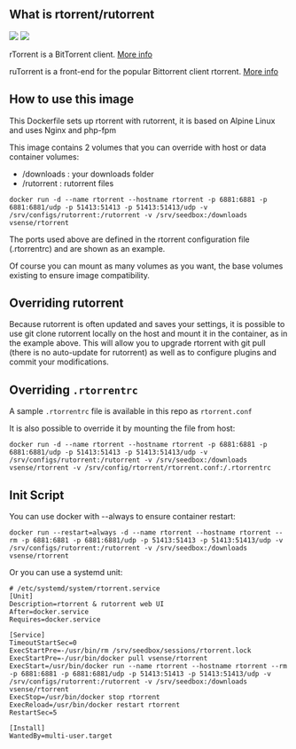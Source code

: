 ## What is rtorrent/rutorrent

[![](https://images.microbadger.com/badges/version/vsense/rtorrent.svg)](http://microbadger.com/images/vsense/rtorrent "Get your own version badge on microbadger.com") [![](https://images.microbadger.com/badges/image/vsense/rtorrent.svg)](http://microbadger.com/images/vsense/rtorrent "Get your own image badge on microbadger.com")

rTorrent is a BitTorrent client.
[More info](https://github.com/rakshasa/rtorrent)

ruTorrent is a front-end for the popular Bittorrent client rtorrent.
[More info](https://github.com/Novik/ruTorrent)

## How to use this image

This Dockerfile sets up rtorrent with rutorrent, it is based on Alpine Linux and uses Nginx and php-fpm

This image contains 2 volumes that you can override with host or data container volumes:
- /downloads : your downloads folder
- /rutorrent : rutorrent files

```
docker run -d --name rtorrent --hostname rtorrent -p 6881:6881 -p 6881:6881/udp -p 51413:51413 -p 51413:51413/udp -v /srv/configs/rutorrent:/rutorrent -v /srv/seedbox:/downloads vsense/rtorrent
```

The ports used above are defined in the rtorrent configuration file (.rtorrentrc) and are shown as an example.

Of course you can mount as many volumes as you want, the base volumes existing to ensure image compatibility.

## Overriding rutorrent

Because rutorrent is often updated and saves your settings, it is possible to use git clone rutorrent locally on the host and mount it in the container, as in the example above. This will allow you to upgrade rtorrent with git pull (there is no auto-update for rutorrent) as well as to configure plugins and commit your modifications.

## Overriding `.rtorrentrc`

A sample `.rtorrentrc` file is available in this repo as `rtorrent.conf`

It is also possible to override it by mounting the file from host:

```
docker run -d --name rtorrent --hostname rtorrent -p 6881:6881 -p 6881:6881/udp -p 51413:51413 -p 51413:51413/udp -v /srv/configs/rutorrent:/rutorrent -v /srv/seedbox:/downloads vsense/rtorrent -v /srv/config/rtorrent/rtorrent.conf:/.rtorrentrc
```

## Init Script

You can use docker with --always to ensure container restart:

```
docker run --restart=always -d --name rtorrent --hostname rtorrent --rm -p 6881:6881 -p 6881:6881/udp -p 51413:51413 -p 51413:51413/udp -v /srv/configs/rutorrent:/rutorrent -v /srv/seedbox:/downloads vsense/rtorrent
```

Or you can use a systemd unit:

```
# /etc/systemd/system/rtorrent.service
[Unit]
Description=rtorrent & rutorrent web UI
After=docker.service
Requires=docker.service

[Service]
TimeoutStartSec=0
ExecStartPre=-/usr/bin/rm /srv/seedbox/sessions/rtorrent.lock
ExecStartPre=-/usr/bin/docker pull vsense/rtorrent
ExecStart=/usr/bin/docker run --name rtorrent --hostname rtorrent --rm -p 6881:6881 -p 6881:6881/udp -p 51413:51413 -p 51413:51413/udp -v /srv/configs/rutorrent:/rutorrent -v /srv/seedbox:/downloads vsense/rtorrent
ExecStop=/usr/bin/docker stop rtorrent
ExecReload=/usr/bin/docker restart rtorrent
RestartSec=5

[Install]
WantedBy=multi-user.target
```

